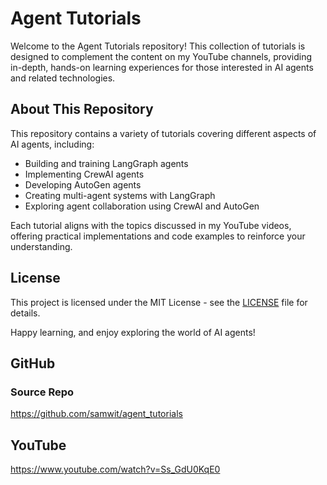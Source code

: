 
# Agent Tutorials

Welcome to the Agent Tutorials repository! This collection of tutorials is designed to complement the content on my YouTube channels, providing in-depth, hands-on learning experiences for those interested in AI agents and related technologies.

## About This Repository

This repository contains a variety of tutorials covering different aspects of AI agents, including:

- Building and training LangGraph agents
- Implementing CrewAI agents
- Developing AutoGen agents
- Creating multi-agent systems with LangGraph
- Exploring agent collaboration using CrewAI and AutoGen

Each tutorial aligns with the topics discussed in my YouTube videos, offering practical implementations and code examples to reinforce your understanding.


## License

This project is licensed under the MIT License - see the [LICENSE](LICENSE) file for details.

Happy learning, and enjoy exploring the world of AI agents!

## GitHub

### Source Repo

https://github.com/samwit/agent_tutorials

## YouTube

https://www.youtube.com/watch?v=Ss_GdU0KqE0

